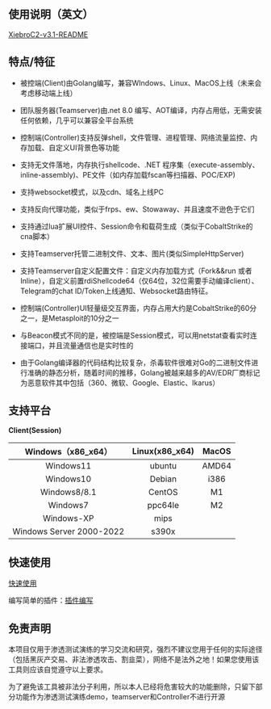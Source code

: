 



## 使用说明（英文）

[XiebroC2-v3.1-README](https://github.com/INotGreen/XiebroC2/blob/main/README_EN.md)



## 特点/特征

- 被控端(Client)由Golang编写，兼容WIndows、Linux、MacOS上线（未来会考虑移动端上线）

- 团队服务器(Teamserver)由.net 8.0 编写、AOT编译，内存占用低，无需安装任何依赖，几乎可以兼容全平台系统

- 控制端(Controller)支持反弹shell，文件管理、进程管理、网络流量监控、内存加载、自定义UI背景色等功能

- 支持无文件落地，内存执行shellcode、.NET 程序集（execute-assembly、inline-assembly)、PE文件（如内存加载fscan等扫描器、POC/EXP)

- 支持websocket模式，以及cdn、域名上线PC

- 支持反向代理功能，类似于frps、ew、Stowaway、并且速度不逊色于它们

- 支持通过lua扩展UI控件、Session命令和载荷生成（类似于CobaltStrike的cna脚本）

- 支持Teamserver托管二进制文件、文本、图片(类似SimpleHttpServer)

- 支持Teamserver自定义配置文件：自定义内存加载方式（Fork&&run 或者Inline），自定义前置rdiShellcode64（仅64位，32位需要手动编译client）、Telegram的chat ID/Token上线通知、Websocket路由特征。

- 控制端(Controller)UI轻量级交互界面，内存占用大约是CobaltStrike的60分之一，是Metasploit的10分之一

- 与Beacon模式不同的是，被控端是Session模式，可以用netstat查看实时连接端口，并且流量通信也是实时性的

- 由于Golang编译器的代码结构比较复杂，杀毒软件很难对Go的二进制文件进行准确的静态分析，随着时间的推移，Golang被越来越多的AV/EDR厂商标记为恶意软件其中包括（360、微软、Google、Elastic、Ikarus）

  

## 支持平台

**Client(Session)**

|    Windows（x86_x64）    | Linux(x86_x64) | MacOS |
| :----------------------: | :------------: | :---: |
|        Windows11         |     ubuntu     | AMD64 |
|        Windows10         |     Debian     | i386  |
|       Windows8/8.1       |     CentOS     |  M1   |
|         Windows7         |    ppc64le     |  M2   |
|        Windows-XP        |      mips      |       |
| Windows Server 2000-2022 |     s390x      |       |



## 快速使用

[快速使用](https://github.com/INotGreen/XiebroC2/wiki)

编写简单的插件：[插件编写](https://github.com/INotGreen/Xiebro-Plugins)



## 免责声明

本项目仅用于渗透测试演练的学习交流和研究，强烈不建议您用于任何的实际途径（包括黑灰产交易、非法渗透攻击、割韭菜），网络不是法外之地！如果您使用该工具则应该自觉遵守以上要求。

为了避免该工具被非法分子利用，所以本人已经将危害较大的功能删除，只留下部分功能作为渗透测试演练demo，teamserver和Controller不进行开源




